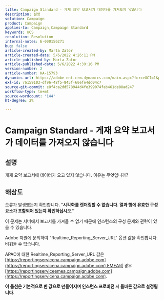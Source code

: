 ```yaml
---
title: Campaign Standard - 게재 요약 보고서가 데이터를 가져오지 않습니다
description: 설명
solution: Campaign
product: Campaign
applies-to: Campaign,Campaign Standard
keywords: KCS
resolution: Resolution
internal-notes: E-000156271
bug: false
article-created-by: Marta Zator
article-created-date: 5/6/2022 4:26:11 PM
article-published-by: Marta Zator
article-published-date: 5/6/2022 4:30:16 PM
version-number: 2
article-number: KA-15793
dynamics-url: https://adobe-ent.crm.dynamics.com/main.aspx?forceUCI=1&pagetype=entityrecord&etn=knowledgearticle&id=d4fb8c39-59cd-ec11-a7b5-6045bd00dbbc
exl-id: 76159103-df96-48f5-845f-60efe4dd04c7
source-git-commit: e8f4ca2dd578944d4fe399074fab461de88ad247
workflow-type: tm+mt
source-wordcount: '144'
ht-degree: 2%

---
```


# Campaign Standard - 게재 요약 보고서가 데이터를 가져오지 않습니다

## 설명


게재 요약 보고서에 데이터가 오고 있지 않습니다. 이유는 무엇입니까?


## 해상도


오류가 발생했는지 확인합니다. &quot;<b>시각화를 렌더링할 수 없습니다. 열과 행에 유효한 구성 요소가 포함되어 있는지 확인하십시오</b>.&quot;

이 문제는 서버에서 보고서를 가져올 수 없기 때문에 인스턴스의 구성 문제와 관련이 있을 수 있습니다.

Adobe 지원에 문의하여 &quot;Realtime_Reporting_Server_URL&quot; 옵션 값을 확인합니다. 비워둘 수 없습니다.

APAC에 대한 Realtime_Reporting_Server_URL 값은 [https://reportingservicena.campaign.adobe.com](https://reportingservicena.campaign.adobe.com) EMEA의 경우 [https://reportingserviceemea.campaign.adobe.com](https://reportingservicena.campaign.adobe.com).

<b>이 옵션은 기본적으로 빈 값으로 만들어지며 인스턴스 프로비전 시 올바른 값으로 설정됩니다.</b>
